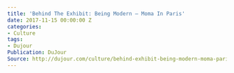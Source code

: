 ```yaml
---
title: 'Behind The Exhibit: Being Modern – Moma In Paris'
date: 2017-11-15 00:00:00 Z
categories:
- Culture
tags:
- Dujour
Publication: DuJour
Source: http://dujour.com/culture/behind-exhibit-being-modern-moma-paris/
---
```

